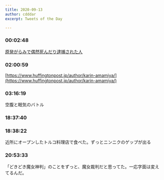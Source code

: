 ```yaml
---
title: 2020-09-13
author: cdddar
excerpt: Tweets of the Day

---
```


### 00:02:48

[原発がらみで偶然死んだり逮捕された人](https://monobook.org/wiki/%E5%8E%9F%E7%99%BA%E3%81%8C%E3%82%89%E3%81%BF%E3%81%A7%E5%81%B6%E7%84%B6%E6%AD%BB%E3%82%93%E3%81%A0%E3%82%8A%E9%80%AE%E6%8D%95%E3%81%95%E3%82%8C%E3%81%9F%E4%BA%BA)

### 02:00:59

[https://www.huffingtonpost.jp/author/karin-amamiya/](https://www.huffingtonpost.jp/author/karin-amamiya/)

### 03:16:19

空腹と眠気のバトル

### 18:37:40

<blockquote class="twitter-tweet"><p lang="ja" dir="ltr"></p><a href="https://twitter.com/ZenshinC/status/1305071640212942855?ref_src=twsrc%5Etfw"></a></blockquote><script async src="https://platform.twitter.com/widgets.js" charset="utf-8"></script>

### 18:38:22

近所にオープンしたトルコ料理店で食べた。ずっとニンニクのゲップが出る

### 20:53:33

「どきどき魔女神判」のことをずっと、魔女裁判だと思ってた。一応字面は変えてるんだ。

